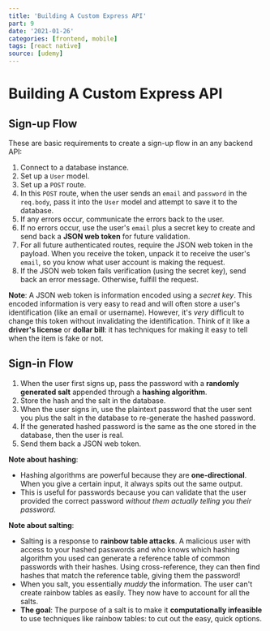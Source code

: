 ```yaml
---
title: 'Building A Custom Express API'
part: 9
date: '2021-01-26'
categories: [frontend, mobile]
tags: [react native]
source: [udemy]
---
```


# Building A Custom Express API

## Sign-up Flow

These are basic requirements to create a sign-up flow in an any backend API:

1. Connect to a database instance.
2. Set up a `User` model.
3. Set up a `POST` route.
4. In this `POST` route, when the user sends an `email` and `password` in the `req.body`, pass it into the `User` model and attempt to save it to the database.
5. If any errors occur, communicate the errors back to the user.
6. If no errors occur, use the user's `email` plus a secret key to create and send back a **JSON web token** for future validation.
7. For all future authenticated routes, require the JSON web token in the payload. When you receive the token, unpack it to receive the user's `email`, so you know what user account is making the request.
8. If the JSON web token fails verification (using the secret key), send back an error message. Otherwise, fulfill the request.

**Note**: A JSON web token is information encoded using a _secret key_. This encoded information is very easy to read and will often store a user's identification (like an email or username). However, it's _very_ difficult to change this token without invalidating the identification. Think of it like a **driver's license** or **dollar bill**: it has techniques for making it easy to tell when the item is fake or not.

## Sign-in Flow

1. When the user first signs up, pass the password with a **randomly generated salt** appended through a **hashing algorithm**.
2. Store the hash and the salt in the database.
3. When the user signs in, use the plaintext password that the user sent you plus the salt in the database to re-generate the hashed password.
4. If the generated hashed password is the same as the one stored in the database, then the user is real.
5. Send them back a JSON web token.

**Note about hashing**:

- Hashing algorithms are powerful because they are **one-directional**. When you give a certain input, it always spits out the same output.
- This is useful for passwords because you can validate that the user provided the correct password _without them actually telling you their password_.

**Note about salting**:

- Salting is a response to **rainbow table attacks**. A malicious user with access to your hashed passwords and who knows which hashing algorithm you used can generate a reference table of common passwords with their hashes. Using cross-reference, they can then find hashes that match the reference table, giving them the password!
- When you salt, you essentially _muddy_ the information. The user can't create rainbow tables as easily. They now have to account for all the salts.
- **The goal**: The purpose of a salt is to make it **computationally infeasible** to use techniques like rainbow tables: to cut out the easy, quick options.
